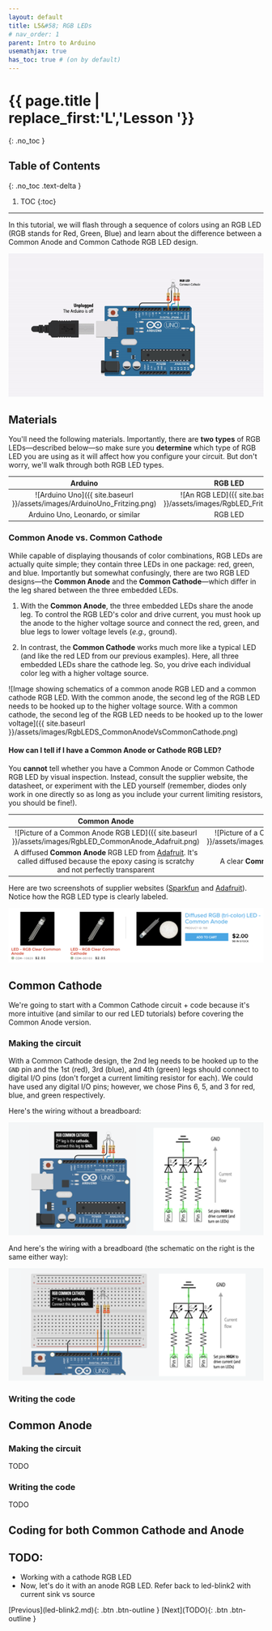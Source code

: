 ```yaml
---
layout: default
title: L5&#58; RGB LEDs
# nav_order: 1
parent: Intro to Arduino
usemathjax: true
has_toc: true # (on by default)
---
```

# {{ page.title | replace_first:'L','Lesson '}}
{: .no_toc }

## Table of Contents
{: .no_toc .text-delta }

1. TOC
{:toc}
---

In this tutorial, we will flash through a sequence of colors using an RGB LED (RGB stands for Red, Green, Blue) and learn about the difference between a Common Anode and Common Cathode RGB LED design.

![Animation showing the RGB LED being set to various colors based on digital output on Pins 3, 5, and 6](assets/movies/Arduino_RGBLED_CommonCathode-Optimized.gif)

## Materials

You'll need the following materials. Importantly, there are **two types** of RGB LEDs—described below—so make sure you **determine** which type of RGB LED you are using as it will affect how you configure your circuit. But don't worry, we'll walk through both RGB LED types.

| Arduino | RGB LED | Resistor |
|:-----:|:-----:|:-----:|
| ![Arduino Uno]({{ site.baseurl }}/assets/images/ArduinoUno_Fritzing.png)    | ![An RGB LED]({{ site.baseurl }}/assets/images/RgbLED_Fritzing.png) | ![220 Ohm Resistor]({{ site.baseurl }}/assets/images/Resistor220_Fritzing.png) |
| Arduino Uno, Leonardo, or similar  | RGB LED | **3** 220Ω Resistor |

### Common Anode vs. Common Cathode

While capable of displaying thousands of color combinations, RGB LEDs are actually quite simple; they contain three LEDs in one package: red, green, and blue. Importantly but somewhat confusingly, there are two RGB LED designs—the **Common Anode** and the **Common Cathode**—which differ in the leg shared between the three embedded LEDs.

1. With the **Common Anode**, the three embedded LEDs share the anode leg. To control the RGB LED's color and drive current, you must hook up the anode to the higher voltage source and connect the red, green, and blue legs to lower voltage levels (*e.g.,* ground). 

<!-- For example, with a 5V voltage source connected to the common anode leg, setting the three other legs (red, green, blue) to 5V would, somewhat counterintuively, turn off the LED. In contrast, setting the red leg to 0V, for example, and the other two legs to 5V would turn the RGB LED red. -->

2. In contrast, the **Common Cathode** works much more like a typical LED (and like the red LED from our previous examples). Here, all three embedded LEDs share the cathode leg. So, you drive each individual color leg with a higher voltage source. 

<!-- For example, to turn the Common Cathode RGB LED red, you would set the cathode leg to ground, the red leg to 5V -->

![Image showing schematics of a common anode RGB LED and a common cathode RGB LED. With the common anode, the second leg of the RGB LED needs to be hooked up to the higher voltage source. With a common cathode, the second leg of the RGB LED needs to be hooked up to the lower voltage]({{ site.baseurl }}/assets/images/RgbLEDS_CommonAnodeVsCommonCathode.png)

#### How can I tell if I have a Common Anode or Cathode RGB LED?
You **cannot** tell whether you have a Common Anode or Common Cathode RGB LED by visual inspection. Instead, consult the supplier website, the datasheet, or experiment with the LED yourself (remember, diodes only work in one directly so as long as you include your current limiting resistors, you should be fine!).

| Common Anode | Common Cathode |
|:-----:|:-----:|
| ![Picture of a Common Anode RGB LED]({{ site.baseurl }}/assets/images/RgbLED_CommonAnode_Adafruit.png) | ![Picture of a Common Anode RGB LED]({{ site.baseurl }}/assets/images/RgbLED_CommonCathode_Sparkfun.png) |
| A diffused **Common Anode** RGB LED from [Adafruit](https://www.adafruit.com/product/159). It's called diffused because the epoxy casing is scratchy and not perfectly transparent | A clear **Common Cathode** RGB LED from [Sparkfun](https://www.sparkfun.com/products/105). |

Here are two screenshots of supplier websites ([Sparkfun](https://sparkfun.com) and [Adafruit](https://adafruit.com)). Notice how the RGB LED type is clearly labeled.

![Screenshots of Sparkfun and Adafruit websites showing RGB LEDs](assets/images/RgbLEDs_SparkfunAndAdafruitSupplierScreenshots.png)

## Common Cathode

We're going to start with a Common Cathode circuit + code because it's more intuitive (and similar to our red LED tutorials) before covering the Common Anode version.

### Making the circuit

With a Common Cathode design, the 2nd leg needs to be hooked up to the `GND` pin and the 1st (red), 3rd (blue), and 4th (green) legs should connect to digital I/O pins (don't forget a current limiting resistor for each). We could have used any digital I/O pins; however, we chose Pins 6, 5, and 3 for red, blue, and green respectively.

Here's the wiring without a breadboard:

![Circuit wiring for an RGB LED Common Cathode design where the cathode is hooked to GND](assets/images/ArduinoUno_RgbLEDCircuit.png)

And here's the wiring with a breadboard (the schematic on the right is the same either way):

![Breadboard circuit wiring for an RGB LED Common Cathode design where the cathode is hooked to GND](assets/images/ArduinoUno_RgbLEDCircuitWithBreadboard.png)

### Writing the code

## Common Anode

### Making the circuit
TODO

### Writing the code
TODO

## Coding for both Common Cathode and Anode

## TODO:
- Working with a cathode RGB LED
- Now, let's do it with an anode RGB LED. Refer back to led-blink2 with current sink vs source

<span class="fs-6">
[Previous](led-blink2.md){: .btn .btn-outline }
[Next](TODO){: .btn .btn-outline }
</span>